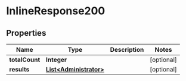 
# InlineResponse200

## Properties
Name | Type | Description | Notes
------------ | ------------- | ------------- | -------------
**totalCount** | **Integer** |  |  [optional]
**results** | [**List&lt;Administrator&gt;**](Administrator.md) |  |  [optional]



